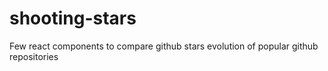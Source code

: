 # shooting-stars
Few react components to compare github stars evolution of popular github repositories
